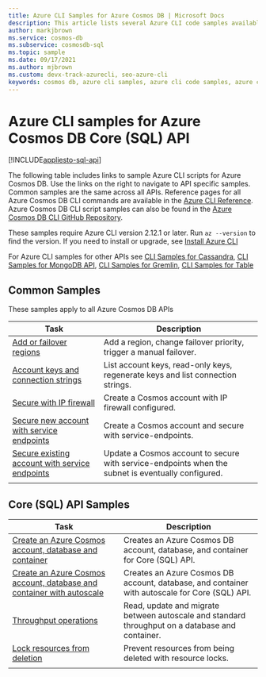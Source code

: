 ```yaml
---
title: Azure CLI Samples for Azure Cosmos DB | Microsoft Docs
description: This article lists several Azure CLI code samples available for interacting with Azure Cosmos DB. View API specific CLI samples.
author: markjbrown
ms.service: cosmos-db
ms.subservice: cosmosdb-sql
ms.topic: sample
ms.date: 09/17/2021
ms.author: mjbrown 
ms.custom: devx-track-azurecli, seo-azure-cli
keywords: cosmos db, azure cli samples, azure cli code samples, azure cli script samples
---
```


# Azure CLI samples for Azure Cosmos DB Core (SQL) API
[!INCLUDE[appliesto-sql-api](../includes/appliesto-sql-api.md)]

The following table includes links to sample Azure CLI scripts for Azure Cosmos DB. Use the links on the right to navigate to API specific samples. Common samples are the same across all APIs. Reference pages for all Azure Cosmos DB CLI commands are available in the [Azure CLI Reference](/cli/azure/cosmosdb). Azure Cosmos DB CLI script samples can also be found in the [Azure Cosmos DB CLI GitHub Repository](https://github.com/Azure-Samples/azure-cli-samples/tree/master/cosmosdb).

These samples require Azure CLI version 2.12.1 or later. Run `az --version` to find the version. If you need to install or upgrade, see [Install Azure CLI](/cli/azure/install-azure-cli)

For Azure CLI samples for other APIs see [CLI Samples for Cassandra](../cassandra/cli-samples.md), [CLI Samples for MongoDB API](../mongodb/cli-samples.md), [CLI Samples for Gremlin](../graph/cli-samples.md), [CLI Samples for Table](../table/cli-samples.md)

## Common Samples

These samples apply to all Azure Cosmos DB APIs

|Task | Description |
|---|---|
| [Add or failover regions](../scripts/cli/common/regions.md?toc=%2fcli%2fazure%2ftoc.json) | Add a region, change failover priority, trigger a manual failover.|
| [Account keys and connection strings](../scripts/cli/common/keys.md?toc=%2fcli%2fazure%2ftoc.json) | List account keys, read-only keys, regenerate keys and list connection strings.|
| [Secure with IP firewall](../scripts/cli/common/ipfirewall.md?toc=%2fcli%2fazure%2ftoc.json)| Create a Cosmos account with IP firewall configured.|
| [Secure new account with service endpoints](../scripts/cli/common/service-endpoints.md?toc=%2fcli%2fazure%2ftoc.json)| Create a Cosmos account and secure with service-endpoints.|
| [Secure existing account with service endpoints](../scripts/cli/common/service-endpoints-ignore-missing-vnet.md?toc=%2fcli%2fazure%2ftoc.json)| Update a Cosmos account to secure with service-endpoints when the subnet is eventually configured.|
|||

## Core (SQL) API Samples

|Task | Description |
|---|---|
| [Create an Azure Cosmos account, database and container](../scripts/cli/sql/create.md?toc=%2fcli%2fazure%2ftoc.json)| Creates an Azure Cosmos DB account, database, and container for Core (SQL) API. |
| [Create an Azure Cosmos account, database and container with autoscale](../scripts/cli/sql/autoscale.md?toc=%2fcli%2fazure%2ftoc.json)| Creates an Azure Cosmos DB account, database, and container with autoscale for Core (SQL) API. |
| [Throughput operations](../scripts/cli/sql/throughput.md?toc=%2fcli%2fazure%2ftoc.json) | Read, update and migrate between autoscale and standard throughput on a database and container.|
| [Lock resources from deletion](../scripts/cli/sql/lock.md?toc=%2fcli%2fazure%2ftoc.json)| Prevent resources from being deleted with  resource locks.|
|||
